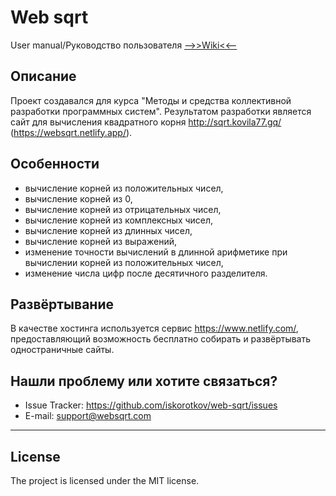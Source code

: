 # Web sqrt

User manual/Руководство пользователя [-->>Wiki<<--](https://github.com/iskorotkov/web-sqrt/wiki)

## Описание
Проект создавался для курса "Методы и средства коллективной разработки программных систем". Результатом разработки является сайт для вычисления квадратного корня http://sqrt.kovila77.gq/ (https://websqrt.netlify.app/).

## Особенности

- вычисление корней из положительных чисел,
- вычисление корней из 0,
- вычисление корней из отрицательных чисел,
- вычисление корней из комплексных чисел,
- вычисление корней из длинных чисел,
- вычисление корней из выражений,
- изменение точности вычислений в длинной арифметике при вычислении корней из положительных чисел,
- изменение числа цифр после десятичного разделителя.

## Развёртывание

В качестве хостинга используется сервис https://www.netlify.com/, предоставляющий возможность бесплатно собирать и развёртывать одностраничные сайты.

## Нашли проблему или хотите связаться?

- Issue Tracker: https://github.com/iskorotkov/web-sqrt/issues
- E-mail: support@websqrt.com

-------
## License

The project is licensed under the MIT license.
